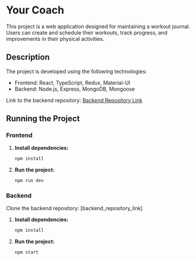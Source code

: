 # Your Coach

This project is a web application designed for maintaining a workout journal. Users can create and schedule their workouts, track progress, and improvements in their physical activities.

## Description

The project is developed using the following technologies:
- Frontend: React, TypeScript, Redux, Material-UI
- Backend: Node.js, Express, MongoDB, Mongoose

Link to the backend repository: [Backend Repository Link](backend_repository_link)

## Running the Project

### Frontend

1. **Install dependencies:**
   ```bash
   npm install

2. **Run the project:**
   ```bash
   npm run dev

### Backend
Clone the backend repository: [backend_repository_link]

1. **Install dependencies:**
   ```bash
   npm install

2. **Run the project:**
   ```bash
   npm start